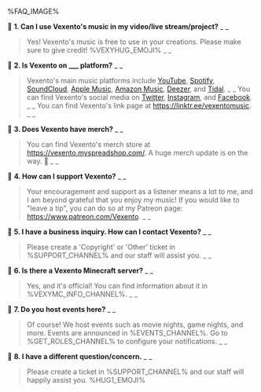 %FAQ_IMAGE%

📌 **1. Can I use Vexento's music in my video/live stream/project?**
_ _
> Yes! Vexento's music is free to use in your creations. Please make sure to give credit! %VEXYHUG_EMOJI%
_ _

📌 **2. Is Vexento on ___ platform?**
_ _
> Vexento's main music platforms include [YouTube](https://www.youtube.com/user/Vexento), [Spotify](https://open.spotify.com/artist/3tYJfCciy07wTBt2HpjCQw), [SoundCloud](https://soundcloud.com/vexento), [Apple Music](https://music.apple.com/artist/vexento/965465657), [Amazon Music](https://www.amazon.com/music/player/artists/B00TUNDOHO/vexento), [Deezer](https://www.deezer.com/us/artist/5336352), and [Tidal](https://tidal.com/browse/artist/5894480).
_ _
> You can find Vexento's social media on [Twitter](https://twitter.com/Vexento), [Instagram](https://www.instagram.com/vexentomusic), and [Facebook](https://www.facebook.com/VexentoMusic).
_ _
You can find Vexento's link page at <https://linktr.ee/vexentomusic>.
_ _

📌 **3. Does Vexento have merch?**
_ _
> You can find Vexento's merch store at <https://vexento.myspreadshop.com/>. A huge merch update is on the way. :eyes:
_ _

📌 **4. How can I support Vexento?**
_ _
> Your encouragement and support as a listener means a lot to me, and I am beyond grateful that you enjoy my music! If you would like to "leave a tip", you can do so at my Patreon page: <https://www.patreon.com/Vexento>.
_ _

📌 **5. I have a business inquiry. How can I contact Vexento?**
_ _
> Please create a 'Copyright' or 'Other' ticket in %SUPPORT_CHANNEL% and our staff will assist you.
_ _

📌 **6. Is there a Vexento Minecraft server?**
_ _
> Yes, and it's official! You can find information about it in %VEXYMC_INFO_CHANNEL%.
_ _

📌 **7. Do you host events here?**
_ _
> Of course! We host events such as movie nights, game nights, and more. Events are announced in %EVENTS_CHANNEL%. Go to %GET_ROLES_CHANNEL% to configure your notifications.
_ _

📌 **8. I have a different question/concern.**
_ _
> Please create a ticket in %SUPPORT_CHANNEL% and our staff will happily assist you. %HUG1_EMOJI%